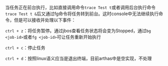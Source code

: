 当任务正在前台执行，比如直接调用命令`trace Test t`或者调用后台执行命令`trace Test t &`后又通过fg命令将任务转到前台。这时console中无法继续执行命令，但是可以接收并处理以下事件：

`ctrl + z`：将任务暂停。通过jbos查看任务状态将会变为Stopped，通过`bg <job-id>`或者`fg <job-id>`可让任务重新开始执行

`ctrl + c`：停止任务

`ctrl + d`：按照linux语义应当是退出终端，目前arthas中是空实现，不处理

